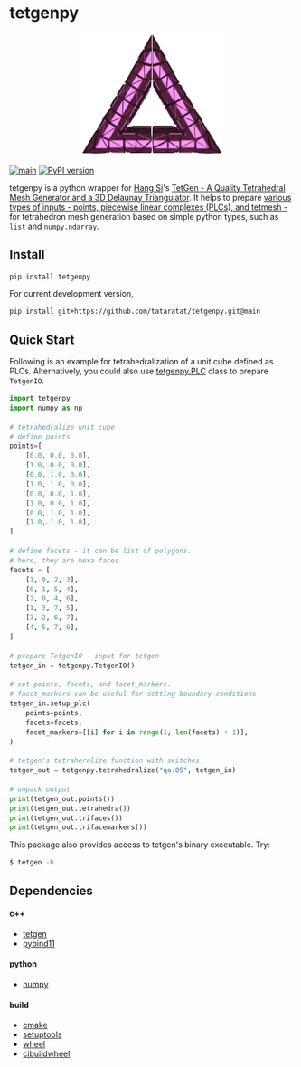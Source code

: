 # tetgenpy
<p align="center"><img src="https://github.com/tataratat/tetgenpy/raw/main/docs/source/_static/tetgenpy.png" width="50%" title="tet"></p>

[![main](https://github.com/tataratat/tetgenpy/actions/workflows/main.yml/badge.svg)](https://github.com/tataratat/tetgenpy/actions/workflows/main.yml)
[![PyPI version](https://badge.fury.io/py/tetgenpy.svg)](https://badge.fury.io/py/tetgenpy)

tetgenpy is a python wrapper for [Hang Si](https://www.wias-berlin.de/people/si/)'s [TetGen - A Quality Tetrahedral Mesh Generator and a 3D Delaunay Triangulator](https://wias-berlin.de/software/index.jsp?id=TetGen&lang=1).
It helps to prepare [various types of inputs - points, piecewise linear complexes (PLCs), and tetmesh -](https://wias-berlin.de/software/tetgen/1.5/doc/manual/manual027.png) for tetrahedron mesh generation based on simple python types, such as `list` and `numpy.ndarray`.

## Install
```bash
pip install tetgenpy
```
For current development version,
```bash
pip install git+https://github.com/tataratat/tetgenpy.git@main
```

## Quick Start
Following is an example for tetrahedralization of a unit cube defined as PLCs.
Alternatively, you could also use [tetgenpy.PLC](https://tataratat.github.io/tetgenpy/tetgenpy.html#module-tetgenpy.plc) class to prepare `TetgenIO`.
```python
import tetgenpy
import numpy as np

# tetrahedralize unit cube
# define points
points=[
    [0.0, 0.0, 0.0],
    [1.0, 0.0, 0.0],
    [0.0, 1.0, 0.0],
    [1.0, 1.0, 0.0],
    [0.0, 0.0, 1.0],
    [1.0, 0.0, 1.0],
    [0.0, 1.0, 1.0],
    [1.0, 1.0, 1.0],
]

# define facets - it can be list of polygons.
# here, they are hexa faces
facets = [
    [1, 0, 2, 3],
    [0, 1, 5, 4],
    [2, 0, 4, 6],
    [1, 3, 7, 5],
    [3, 2, 6, 7],
    [4, 5, 7, 6],
]

# prepare TetgenIO - input for tetgen
tetgen_in = tetgenpy.TetgenIO()

# set points, facets, and facet_markers.
# facet_markers can be useful for setting boundary conditions
tetgen_in.setup_plc(
    points=points,
    facets=facets,
    facet_markers=[[i] for i in range(1, len(facets) + 1)],
)

# tetgen's tetraheralize function with switches
tetgen_out = tetgenpy.tetrahedralize("qa.05", tetgen_in)

# unpack output
print(tetgen_out.points())
print(tetgen_out.tetrahedra())
print(tetgen_out.trifaces())
print(tetgen_out.trifacemarkers())
```
This package also provides access to tetgen's binary executable. Try:
```bash
$ tetgen -h
```

## Dependencies
#### c++
- [tetgen](https://wias-berlin.de/software/index.jsp?id=TetGen&lang=1)
- [pybind11](https://github.com/pybind/pybind11)
#### python
- [numpy](https://numpy.org)
#### build
- [cmake](https://cmake.org)
- [setuptools](https://setuptools.pypa.io/en/latest/)
- [wheel](https://wheel.readthedocs.io/en/stable/)
- [cibuildwheel](https://github.com/pypa/cibuildwheel)
